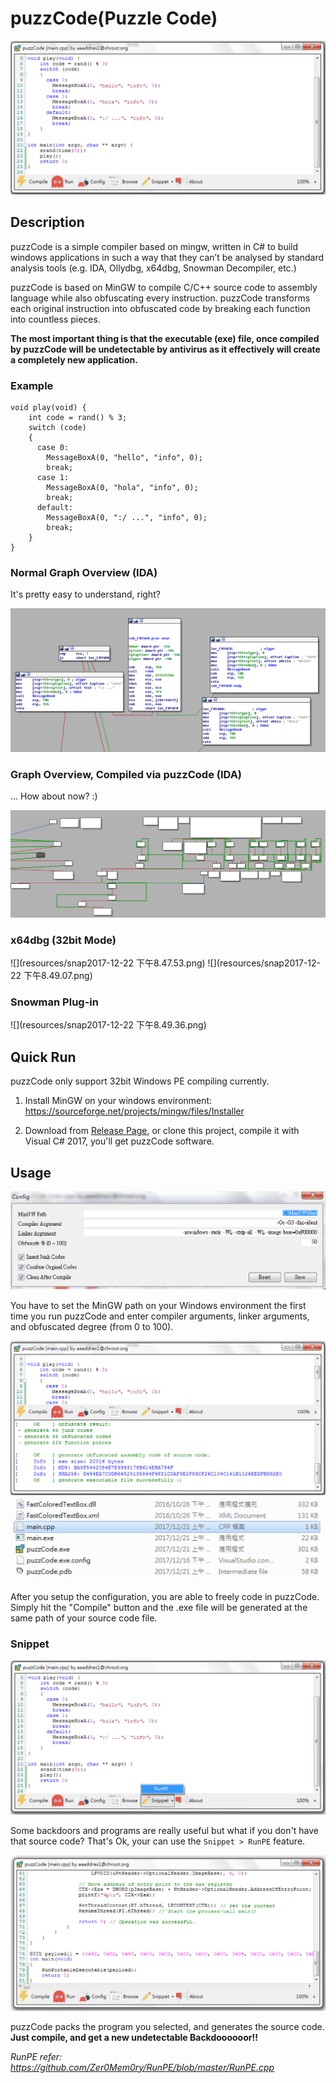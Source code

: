 # puzzCode(Puzzle Code)

![螢幕快照 2017-12-21 上午6.21.38.png](resources/02666CA47DBF6E48FF90A7D53556B865.png)

## Description

puzzCode is a simple compiler based on mingw, written in C# to build windows applications in such a way that they can’t be analysed by standard analysis tools (e.g. IDA, Ollydbg, x64dbg, Snowman Decompiler, etc.)

puzzCode is based on MinGW to compile C/C++ source code to assembly language while also obfuscating every instruction. puzzCode transforms each original instruction into obfuscated code by breaking each function into countless pieces.

**The most important thing is that the executable (exe) file, once compiled by puzzCode will be undetectable by antivirus as it effectively will create a completely new application.**

### Example

```
void play(void) {
    int code = rand() % 3;
    switch (code)
    {
      case 0:
        MessageBoxA(0, "hello", "info", 0);
        break;
      case 1:
        MessageBoxA(0, "hola", "info", 0);
        break;
      default:
        MessageBoxA(0, ":/ ...", "info", 0);
        break;
    }
}   
```

### Normal Graph Overview (IDA)

It's pretty easy to understand, right?

![螢幕快照 2017-12-21 上午5.44.18.png](resources/F3D0B8CD285ECAD326C72873AA2D0146.png)


### Graph Overview, Compiled via puzzCode (IDA)

... How about now? :)

![螢幕快照 2017-12-21 上午6.16.17.png](resources/94BA0F1EF7491E9BE5F71BBE80881634.png)

### x64dbg (32bit Mode)

![](resources/snap2017-12-22 下午8.47.53.png)
![](resources/snap2017-12-22 下午8.49.07.png)

### Snowman Plug-in

![](resources/snap2017-12-22 下午8.49.36.png)

## Quick Run

puzzCode only support 32bit Windows PE compiling currently.

1. Install MinGW on your windows environment: https://sourceforge.net/projects/mingw/files/Installer

2. Download from [Release Page](https://github.com/aaaddress1/puzzCode/releases), or clone this project, compile it with Visual C# 2017, you'll get puzzCode software.

## Usage

![螢幕快照 2017-12-21 上午5.36.29.png](resources/454D56B8EF05426D6AE99B82B2F8A166.png)

You have to set the MinGW path on your Windows environment the first time you run puzzCode and enter compiler arguments, linker arguments, and obfuscated degree (from 0 to 100).

![螢幕快照 2017-12-21 上午6.17.08.png](resources/89EFD46DE61B09F2793982E124C535B4.png)
![螢幕快照 2017-12-21 上午6.26.18.png](resources/D6DD734B6E8B5323148B0F707C5053B8.png)

After you setup the configuration, you are able to freely code in puzzCode. Simply hit the "Compile" button and the .exe file will be generated at the same path of your source code file.

### Snippet
![螢幕快照 2017-12-21 上午6.27.23.png](resources/7468CD0110210F9087DEB8A3FE84F929.png)

Some backdoors and programs are really useful but what if you don't have that source code? That's Ok, your can use the `Snippet > RunPE` feature.

![螢幕快照 2017-12-21 上午6.29.06.png](resources/B123B443F08DF005A368FA6FD60B8EC9.png)

puzzCode packs the program you selected, and generates the source code. **Just compile, and get a new undetectable Backdoooooor!!**

*RunPE refer: https://github.com/Zer0Mem0ry/RunPE/blob/master/RunPE.cpp*

